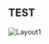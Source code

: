 ## TEST
![Layout1](https://github.com/user-attachments/assets/e7eb835c-fcb2-4e6a-9d67-a53e3e91945d)
